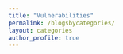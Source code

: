 ```yaml
---
title: "Vulnerabilities"
permalink: /blogsbycategories/
layout: categories
author_profile: true
---
```

